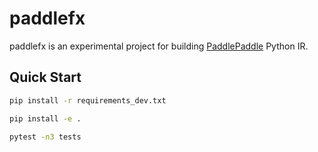 # paddlefx

paddlefx is an experimental project for building [PaddlePaddle](https://github.com/PaddlePaddle/Paddle) Python IR.

## Quick Start

```bash
pip install -r requirements_dev.txt

pip install -e .

pytest -n3 tests
```
